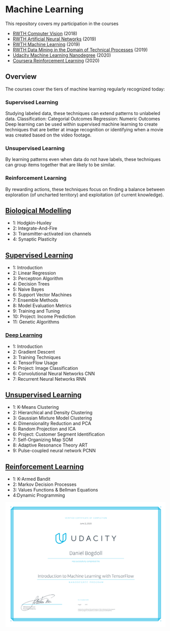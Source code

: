 # Machine Learning

This repository covers my participation in the courses

- [RWTH Computer Vision](https://www.vision.rwth-aachen.de/course/22/) (2018)
- [RWTH Artificial Neural Networks](https://online.rwth-aachen.de/RWTHonline/pl/ui/$ctx/WBMODHB.wbShowMHBReadOnly?pKnotenNr=1543&pOrgNr=14549) (2019)
- [RWTH Machine Learning](https://www.vision.rwth-aachen.de/course/31/) (2019)
- [RWTH Data Mining in the Domain of Technical Processes](https://online.rwth-aachen.de/RWTHonline/ee/ui/ca2/app/desktop/#/slc.tm.cp/student/courses/329079?$ctx=design=ca;lang=en) (2019)
- [Udacity Machine Learning Nanodegree](https://www.udacity.com/course/intro-to-machine-learning-with-tensorflow-nanodegree--nd230) (2020)
- [Coursera Reinforcement Learning](https://www.coursera.org/specializations/reinforcement-learning) (2020)

## Overview
The courses cover the tiers of machine learning regularly recognized today:
### Supervised Learning
Studying labeled data, these techniques can extend patterns to unlabeled data.
Classification: Categorial Outcomes
Regression: Numeric Outcomes
Deep learning can be used within supervised machine learning to create techniques that are better at image recognition or identifying when a movie was created based on the video footage.

### Unsupervised Learning
By learning patterns even when data do not have labels, these techniques can group items together that are likely to be similar.

### Reinforcement Learning
By rewarding actions, these techniques focus on finding a balance between exploration (of uncharted territory) and exploitation (of current knowledge).

## [Biological Modelling](https://github.com/slisystem/machine_learning/tree/master/0_Introduction/Biology)
- 1: Hodgkin-Huxley
- 2: Integrate-And-Fire
- 3: Transmitter-activated ion channels
- 4: Synaptic Plasticity

## [Supervised Learning](https://github.com/slisystem/machine_learning/tree/master/1_Supervised)
- 1: Introduction
- 2: Linear Regression
- 3: Perceptron Algorithm
- 4: Decision Trees
- 5: Naive Bayes
- 6: Support Vector Machines
- 7: Ensemble Methods
- 8: Model Evaluation Metrics
- 9: Training and Tuning
- 10: Project: Income Prediction
- 11: Genetic Algorithms

### [Deep Learning](https://github.com/slisystem/machine_learning/tree/master/2_Deep)
- 1: Introduction
- 2: Gradient Descent
- 3: Training Techniques
- 4: TensorFlow Usage
- 5: Project: Image Classification
- 6: Convolutional Neural Networks CNN
- 7: Recurrent Neural Networks RNN

## [Unsupervised Learning](https://github.com/slisystem/machine_learning/tree/master/3_Unsupervised/)
- 1: K-Means Clustering
- 2: Hierarchical and Density Clustering
- 3: Gaussian Mixture Model Clustering
- 4: Dimensionality Reduction and PCA
- 5: Random Projection and ICA
- 6: Project: Customer Segment Identification
- 7: Self-Organizing Map SOM
- 8: Adaptive Resonance Theory ART
- 9: Pulse-coupled neural network PCNN

## [Reinforcement Learning](https://github.com/slisystem/machine_learning/tree/master/4_Reinforcement/)
- 1: K-Armed Bandit 
- 2: Markov Decision Processes
- 3: Values Functions & Bellman Equations
- 4:Dynamic Programming

![Udacity Certificate](certificate.png)
